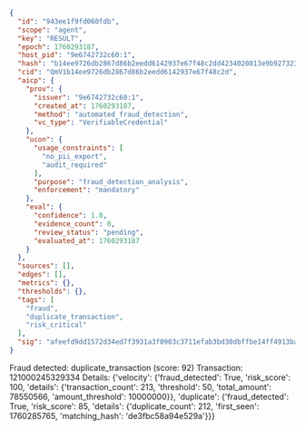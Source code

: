 ```json
{
  "id": "943ee1f9fd060fdb",
  "scope": "agent",
  "key": "RESULT",
  "epoch": 1760293187,
  "host_pid": "9e6742732c60:1",
  "hash": "b14ee9726db2867d86b2eedd6142937e67f48c2dd4234020813e9b927323a7ed",
  "cid": "QmV1b14ee9726db2867d86b2eedd6142937e67f48c2d",
  "aicp": {
    "prov": {
      "issuer": "9e6742732c60:1",
      "created_at": 1760293187,
      "method": "automated_fraud_detection",
      "vc_type": "VerifiableCredential"
    },
    "ucon": {
      "usage_constraints": [
        "no_pii_export",
        "audit_required"
      ],
      "purpose": "fraud_detection_analysis",
      "enforcement": "mandatory"
    },
    "eval": {
      "confidence": 1.0,
      "evidence_count": 0,
      "review_status": "pending",
      "evaluated_at": 1760293187
    }
  },
  "sources": [],
  "edges": [],
  "metrics": {},
  "thresholds": {},
  "tags": [
    "fraud",
    "duplicate_transaction",
    "risk_critical"
  ],
  "sig": "afeefd9dd1572d34ed7f3931a3f0903c3711efab3bd30dbffbe14ff4913ba114"
}
```

Fraud detected: duplicate_transaction (score: 92)
Transaction: 121000245329334
Details: {'velocity': {'fraud_detected': True, 'risk_score': 100, 'details': {'transaction_count': 213, 'threshold': 50, 'total_amount': 78550566, 'amount_threshold': 10000000}}, 'duplicate': {'fraud_detected': True, 'risk_score': 85, 'details': {'duplicate_count': 212, 'first_seen': 1760285765, 'matching_hash': 'de3fbc58a94e529a'}}}